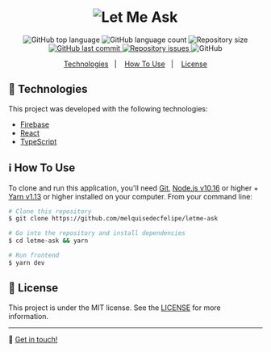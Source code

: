 <h1 align="center">
    <img alt="Let Me Ask" src="./.github/logo.png" />
</h1>

<p align="center">
  <img alt="GitHub top language" src="https://img.shields.io/github/languages/top/melquisedecfelipe/letme-ask.svg">

  <img alt="GitHub language count" src="https://img.shields.io/github/languages/count/melquisedecfelipe/letme-ask.svg">

  <img alt="Repository size" src="https://img.shields.io/github/repo-size/melquisedecfelipe/letme-ask.svg">
  
  <a href="https://github.com/melquisedecfelipe/letme-ask/commits/master">
    <img alt="GitHub last commit" src="https://img.shields.io/github/last-commit/melquisedecfelipe/letme-ask.svg">
  </a>

  <a href="https://github.com/melquisedecfelipe/letme-ask/issues">
    <img alt="Repository issues" src="https://img.shields.io/github/issues/melquisedecfelipe/letme-ask.svg">
  </a>

  <img alt="GitHub" src="https://img.shields.io/github/license/melquisedecfelipe/letme-ask.svg">
</p>

<p align="center">
  <a href="#rocket-technologies">Technologies</a>&nbsp;&nbsp;&nbsp;|&nbsp;&nbsp;&nbsp;
  <a href="#information_source-how-to-use">How To Use</a>&nbsp;&nbsp;&nbsp;|&nbsp;&nbsp;&nbsp;
  <a href="#memo-license">License</a>
</p>

## :rocket: Technologies

This project was developed with the following technologies:

- [Firebase](https://firebase.google.com/)
- [React](https://reactjs.org)
- [TypeScript](https://www.typescriptlang.org/)

## :information_source: How To Use

To clone and run this application, you'll need [Git](https://git-scm.com), [Node.js v10.16](https://nodejs.org/) or higher + [Yarn v1.13](https://yarnpkg.com/) or higher installed on your computer. From your command line:

```bash
# Clone this repository
$ git clone https://github.com/melquisedecfelipe/letme-ask

# Go into the repository and install dependencies
$ cd letme-ask && yarn

# Run frontend
$ yarn dev
```

## :memo: License

This project is under the MIT license. See the [LICENSE](https://github.com/melquisedecfelipe/letme-ask/blob/master/LICENSE) for more information.

---

:wave: [Get in touch!](https://www.linkedin.com/in/melquisedecfelipe/)
